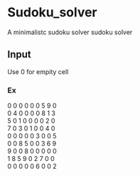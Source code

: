 # Sudoku_solver
A minimalistc sudoku solver sudoku solver

## Input 
Use 0 for empity cell

### Ex
0 0 0 0 0 0 5 9 0  
0 4 0 0 0 0 8 1 3  
5 0 1 0 0 0 0 2 0  
7 0 3 0 1 0 0 4 0  
0 0 0 0 0 3 0 0 5  
0 0 8 5 0 0 3 6 9  
9 0 0 8 0 0 0 0 0  
1 8 5 9 0 2 7 0 0  
0 0 0 0 0 6 0 0 2   
